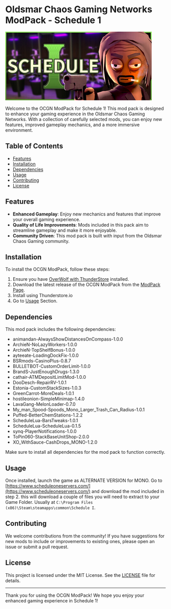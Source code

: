 # Oldsmar Chaos Gaming Networks ModPack - Schedule 1

![Schedule 1](https://raw.githubusercontent.com/ripsnortntear/OCGN_ModPack_Schedule_1/refs/heads/main/header.jpg)

Welcome to the OCGN ModPack for Schedule 1! This mod pack is designed to enhance your gaming experience in the Oldsmar Chaos Gaming Networks. With a collection of carefully selected mods, you can enjoy new features, improved gameplay mechanics, and a more immersive environment.

## Table of Contents

- [Features](#features)
- [Installation](#installation)
- [Dependencies](#dependencies)
- [Usage](#usage)
- [Contributing](#contributing)
- [License](#license)

## Features

- **Enhanced Gameplay**: Enjoy new mechanics and features that improve your overall gaming experience.
- **Quality of Life Improvements**: Mods included in this pack aim to streamline gameplay and make it more enjoyable.
- **Community Driven**: This mod pack is built with input from the Oldsmar Chaos Gaming community.

## Installation

To install the OCGN ModPack, follow these steps:

1. Ensure you have [OverWolf with ThunderStore](https://www.overwolf.com/app/thunderstore-thunderstore_mod_manager) installed.
2. Download the latest release of the OCGN ModPack from the [ModPack Page](https://thunderstore.io/c/schedule-i/p/Oldsmar_Chaos/).
3. Install using Thunderstore.io
4. Go to [Usage](#usage) Section.

## Dependencies

This mod pack includes the following dependencies:

- animandan-AlwaysShowDistancesOnCompass-1.0.0
- ArchieN-NoLazyWorkers-1.0.0
- ArchieN-TopShelfBonus-1.0.0
- ayteeate-LoadingDockFix-1.0.0
- BSRmods-CasinoPlus-0.8.7
- BULLETBOT-CustomOrderLimit-1.0.0
- BrandS-JustEnoughDrugs-1.3.0
- cathair-ATMDepositLimitMod-1.0.0
- DooDesch-RepairRV-1.0.1
- Estonia-CustomStackSizes-1.0.3
- GreenCarrot-MoreDeals-1.0.1
- hostileonion-SimpleMinimap-1.4.0
- LavaGang-MelonLoader-0.7.0
- My_man_Spood-Spoods_Mono_Larger_Trash_Can_Radius-1.0.1
- Puffed-BetterChemStations-1.2.2
- ScheduleLua-BarsTweaks-1.0.1
- ScheduleLua-ScheduleLua-0.1.5
- synq-PlayerNotifications-1.0.0
- ToPin060-StackBaseUnitShop-2.0.0
- XO_WithSauce-CashDrops_MONO-1.2.0

Make sure to install all dependencies for the mod pack to function correctly.

## Usage

Once installed, launch the game as ALTERNATE VERSION for MONO. Go to [https://www.scheduleoneservers.com/](https://www.scheduleoneservers.com/) and download the mod included in step 2. this will download a couple of files you will need to extract to your Game Folder. Usually at `C:\Program Files (x86)\Steam\steamapps\common\Schedule I`.

## Contributing

We welcome contributions from the community! If you have suggestions for new mods to include or improvements to existing ones, please open an issue or submit a pull request.

## License

This project is licensed under the MIT License. See the [LICENSE](LICENSE.md) file for details.

---

Thank you for using the OCGN ModPack! We hope you enjoy your enhanced gaming experience in Schedule 1!

